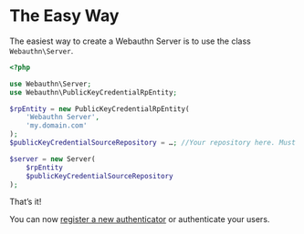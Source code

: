 # The Easy Way

The easiest way to create a Webauthn Server is to use the class `Webauthn\Server`.

```php
<?php

use Webauthn\Server;
use Webauthn\PublicKeyCredentialRpEntity;

$rpEntity = new PublicKeyCredentialRpEntity(
    'Webauthn Server',
    'my.domain.com'
);
$publicKeyCredentialSourceRepository = …; //Your repository here. Must implement Webauthn\PublicKeyCredentialSourceRepository

$server = new Server(
    $rpEntity
    $publicKeyCredentialSourceRepository
);
```

That’s it!

You can now [register a new authenticator](register-a-new-authentication.md) or authenticate your users.

